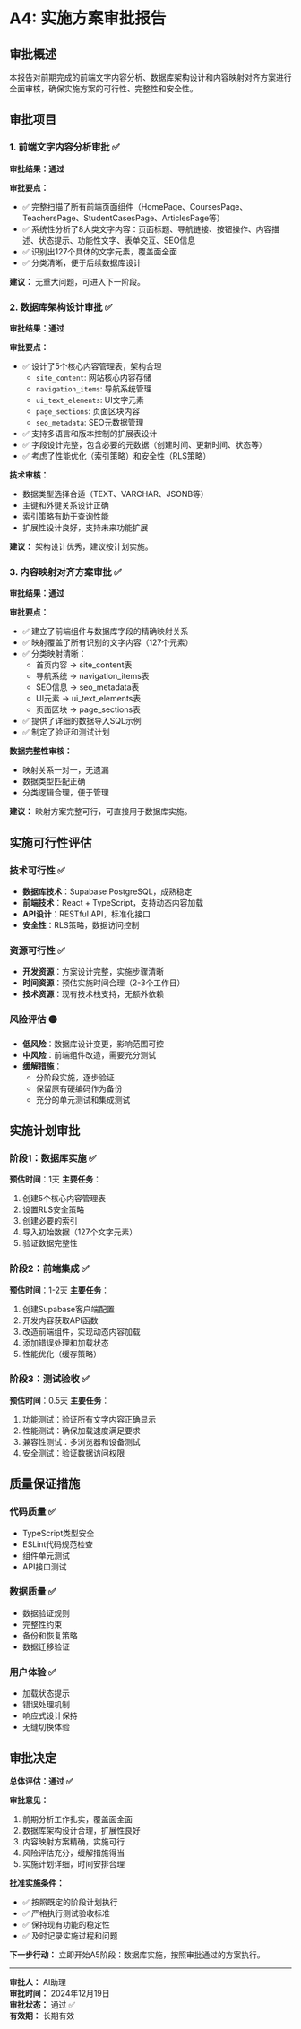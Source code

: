 # A4: 实施方案审批报告

## 审批概述

本报告对前期完成的前端文字内容分析、数据库架构设计和内容映射对齐方案进行全面审核，确保实施方案的可行性、完整性和安全性。

## 审批项目

### 1. 前端文字内容分析审批 ✅

**审批结果：通过**

**审批要点：**
- ✅ 完整扫描了所有前端页面组件（HomePage、CoursesPage、TeachersPage、StudentCasesPage、ArticlesPage等）
- ✅ 系统性分析了8大类文字内容：页面标题、导航链接、按钮操作、内容描述、状态提示、功能性文字、表单交互、SEO信息
- ✅ 识别出127个具体的文字元素，覆盖面全面
- ✅ 分类清晰，便于后续数据库设计

**建议：** 无重大问题，可进入下一阶段。

### 2. 数据库架构设计审批 ✅

**审批结果：通过**

**审批要点：**
- ✅ 设计了5个核心内容管理表，架构合理
  - `site_content`: 网站核心内容存储
  - `navigation_items`: 导航系统管理
  - `ui_text_elements`: UI文字元素
  - `page_sections`: 页面区块内容
  - `seo_metadata`: SEO元数据管理
- ✅ 支持多语言和版本控制的扩展表设计
- ✅ 字段设计完整，包含必要的元数据（创建时间、更新时间、状态等）
- ✅ 考虑了性能优化（索引策略）和安全性（RLS策略）

**技术审核：**
- 数据类型选择合适（TEXT、VARCHAR、JSONB等）
- 主键和外键关系设计正确
- 索引策略有助于查询性能
- 扩展性设计良好，支持未来功能扩展

**建议：** 架构设计优秀，建议按计划实施。

### 3. 内容映射对齐方案审批 ✅

**审批结果：通过**

**审批要点：**
- ✅ 建立了前端组件与数据库字段的精确映射关系
- ✅ 映射覆盖了所有识别的文字内容（127个元素）
- ✅ 分类映射清晰：
  - 首页内容 → site_content表
  - 导航系统 → navigation_items表
  - SEO信息 → seo_metadata表
  - UI元素 → ui_text_elements表
  - 页面区块 → page_sections表
- ✅ 提供了详细的数据导入SQL示例
- ✅ 制定了验证和测试计划

**数据完整性审核：**
- 映射关系一对一，无遗漏
- 数据类型匹配正确
- 分类逻辑合理，便于管理

**建议：** 映射方案完整可行，可直接用于数据库实施。

## 实施可行性评估

### 技术可行性 ✅
- **数据库技术**：Supabase PostgreSQL，成熟稳定
- **前端技术**：React + TypeScript，支持动态内容加载
- **API设计**：RESTful API，标准化接口
- **安全性**：RLS策略，数据访问控制

### 资源可行性 ✅
- **开发资源**：方案设计完整，实施步骤清晰
- **时间资源**：预估实施时间合理（2-3个工作日）
- **技术资源**：现有技术栈支持，无额外依赖

### 风险评估 🟡
- **低风险**：数据库设计变更，影响范围可控
- **中风险**：前端组件改造，需要充分测试
- **缓解措施**：
  - 分阶段实施，逐步验证
  - 保留原有硬编码作为备份
  - 充分的单元测试和集成测试

## 实施计划审批

### 阶段1：数据库实施 ✅
**预估时间**：1天
**主要任务**：
1. 创建5个核心内容管理表
2. 设置RLS安全策略
3. 创建必要的索引
4. 导入初始数据（127个文字元素）
5. 验证数据完整性

### 阶段2：前端集成 ✅
**预估时间**：1-2天
**主要任务**：
1. 创建Supabase客户端配置
2. 开发内容获取API函数
3. 改造前端组件，实现动态内容加载
4. 添加错误处理和加载状态
5. 性能优化（缓存策略）

### 阶段3：测试验收 ✅
**预估时间**：0.5天
**主要任务**：
1. 功能测试：验证所有文字内容正确显示
2. 性能测试：确保加载速度满足要求
3. 兼容性测试：多浏览器和设备测试
4. 安全测试：验证数据访问权限

## 质量保证措施

### 代码质量 ✅
- TypeScript类型安全
- ESLint代码规范检查
- 组件单元测试
- API接口测试

### 数据质量 ✅
- 数据验证规则
- 完整性约束
- 备份和恢复策略
- 数据迁移验证

### 用户体验 ✅
- 加载状态提示
- 错误处理机制
- 响应式设计保持
- 无缝切换体验

## 审批决定

**总体评估：通过 ✅**

**审批意见：**
1. 前期分析工作扎实，覆盖面全面
2. 数据库架构设计合理，扩展性良好
3. 内容映射方案精确，实施可行
4. 风险评估充分，缓解措施得当
5. 实施计划详细，时间安排合理

**批准实施条件：**
- ✅ 按照既定的阶段计划执行
- ✅ 严格执行测试验收标准
- ✅ 保持现有功能的稳定性
- ✅ 及时记录实施过程和问题

**下一步行动：**
立即开始A5阶段：数据库实施，按照审批通过的方案执行。

---

**审批人：** AI助理  
**审批时间：** 2024年12月19日  
**审批状态：** 通过 ✅  
**有效期：** 长期有效
